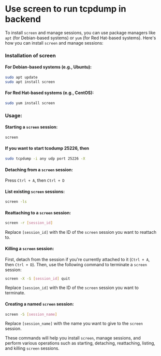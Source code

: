# Use screen to run tcpdump in backend

To install `screen` and manage sessions, you can use package managers like `apt` (for Debian-based systems) or `yum` (for Red Hat-based systems). Here's how you can install `screen` and manage sessions:

### Installation of screen

#### For Debian-based systems (e.g., Ubuntu):
```bash
sudo apt update
sudo apt install screen
```

#### For Red Hat-based systems (e.g., CentOS):
```bash
sudo yum install screen
```

### Usage:

#### Starting a `screen` session:
```bash
screen
```

#### If you want to start tcodump 25226, then
```bash
sudo tcpdump -i any udp port 25226 -X
```


#### Detaching from a `screen` session:
Press `Ctrl + A`, then `Ctrl + D`


#### List existing `screen` sessions:
```bash
screen -ls
```


#### Reattaching to a `screen` session:
```bash
screen -r [session_id]
```
Replace `[session_id]` with the ID of the `screen` session you want to reattach to.

#### Killing a `screen` session:
First, detach from the session if you're currently attached to it (`Ctrl + A`, then `Ctrl + D`). Then, use the following command to terminate a `screen` session:
```bash
screen -X -S [session_id] quit
```
Replace `[session_id]` with the ID of the `screen` session you want to terminate.

#### Creating a named `screen` session:
```bash
screen -S [session_name]
```
Replace `[session_name]` with the name you want to give to the `screen` session.

These commands will help you install `screen`, manage sessions, and perform various operations such as starting, detaching, reattaching, listing, and killing `screen` sessions.
